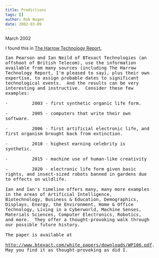 ```yaml
---
title: Predictions
tags: []
author: Rob Nugen
date: 2002-03-09
---
```


<p class=date> March 2002</p>

<p>I found this in <a
href='http://www.theharrowgroup.com/articles/20020218/20020218.htm#_Toc1472058'>The
Harrow Technology Report.</a></p>

<pre>
Ian Pearson and Ian Neild of BTexact Technologies (an
offshoot of British Telecom), use the information
available from many sources (including The Harrow
Technology Report, I'm pleased to say), plus their own
expertise, to assign probable dates to significant
technological events.  And the results can be very
interesting and instructive.  Consider these few
examples:

-         2003 - first synthetic organic life form.

-         2005 - computers that write their own
software.

-         2006 - first artificial electronic life, and
first organism brought back from extinction.

-         2010 - highest earning celebrity is
synthetic.

-         2015 - machine use of human-like creativity

-         2020 - electronic life form given basic
rights, and insect-sized robots banned in gardens due
to effects on wildlife.

Ian and Ian's timeline offers many, many more examples
in the areas of Artificial Intelligence,
Biotechnology, Business & Education, Demographics,
Displays, Energy, the Environment, Home & Office
Technology, Living in a Cyberworld, Machine Senses,
Materials Sciences, Computer Electronics, Robotics,
and more.  They offer a thought-provoking walk through
our possible future history. 

The paper is available at 
<br><a
href='http://www.btexact.com/white_papers/downloads/WP106.pdf'>http://www.btexact.com/white_papers/downloads/WP106.pdf</a>.
May you find it as thought-provoking as did I.
</pre>
